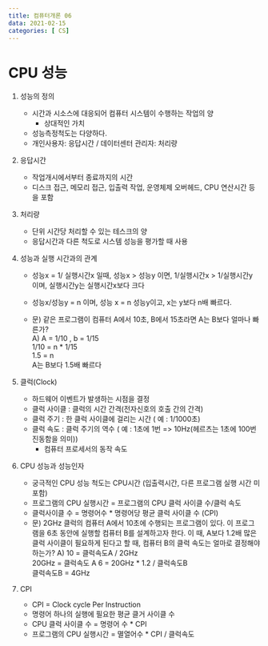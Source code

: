 ```yaml
---
title: 컴퓨터개론 06
data: 2021-02-15
categories: [ CS]
---
```


# CPU 성능

1. 성능의 정의
    - 시간과 시소스에 대응되어 컴퓨터 시스템이 수행하는 작업의 양
        - 상대적인 가치
    - 성능측정척도는 다양하다.
    - 개인사용자: 응답시간 / 데이터센터 관리자: 처리량

2. 응답시간
    - 작업개시에서부터 종료까지의 시간
    - 디스크 접근, 메모리 접근, 입출력 작업, 운영체제 오버헤드, CPU 연산시간 등을 포함

3. 처리량
    - 단위 시간당 처리할 수 있는 테스크의 양
    - 응답시간과 다른 척도로 시스템 성능을 평가할 때 사용

4. 성능과 실행 시간과의 관계

    - 성능x = 1/ 실행시간x 일때, 성능x > 성능y 이면,
    1/실행시간x > 1/실행시간y 이며, 실행시간y는 실행시간x보다 크다
    - 성능x/성능y = n 이며, 성능 x = n 성능y이고,
    x는 y보다 n배 빠르다.

    - 문) 같은 프로그램이 컴퓨터 A에서 10초, B에서 15초라면 A는 B보다 얼마나 빠른가?  
    A) A = 1/10 , b = 1/15  
    1/10 = n * 1/15  
    1.5 = n  
    A는 B보다 1.5배 빠르다

5. 클럭(Clock)
    - 하드웨어 이벤트가 발생하는 시점을 결정
    - 클럭 사이클 : 클럭의 시간 간격(전자신호의 호출 간의 간격)
    - 클럭 주기 : 한 클럭 사이클에 걸리는 시간 ( 예 : 1/1000초)
    - 클럭 속도 : 클럭 주기의 역수 ( 예 : 1초에 1번 => 10Hz(헤르츠는 1초에 100번 진동함을 의미))
        - 컴퓨터 프로세서의 동작 속도

6. CPU 성능과 성능인자
    - 궁극적인 CPU 성능 척도는 CPU시간 (입출력시간, 다른 프로그램 실행 시간 미포함)
    - 프로그램의 CPU 실행시간 = 프로그램의 CPU 클럭 사이클 수/클럭 속도
    - 클럭사이클 수 = 명령어수 * 명령어당 평균 클럭 사이클 수 (CPI)
    - 문) 2GHz 클럭의 컴퓨터 A에서 10초에 수행되는 프로그램이 있다. 이 프로그램을 6초 동안에 실행할 컴퓨터 B를 설계하고자 한다. 이 때, A보다 1.2배 많은 클럭 사이클이 필요하게 된다고 할 때, 컴퓨터 B의 클럭 속도는 얼마로 결정해야하는가? 
    A) 10 = 클럭속도A / 2GHz  
       20GHz = 클럭속도 A
       6 = 20GHz * 1.2 / 클럭속도B  
       클럭속도B = 4GHz
    

7. CPI
    - CPI = Clock cycle Per Instruction
    - 명령어 하나의 실행에 필요한 평균 클거 사이클 수
    - CPU 클럭 사이클 수 = 명령어 수 * CPI
    - 프로그램의 CPU 실행시간 = 멸열어수 * CPI / 클럭속도